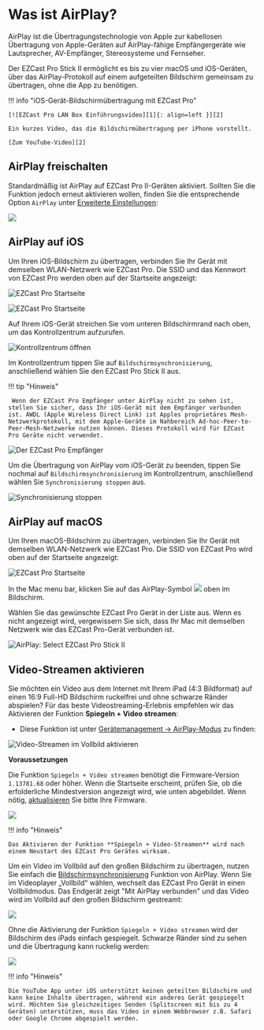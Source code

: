 # Was ist AirPlay?

AirPlay ist die Übertragungstechnologie von Apple zur kabellosen Übertragung von Apple-Geräten auf AirPlay-fähige Empfängergeräte wie Lautsprecher, AV-Empfänger, Stereosysteme und Fernseher.

Der EZCast Pro Stick II ermöglicht es bis zu vier macOS und iOS-Geräten, über das AirPlay-Protokoll auf einem aufgeteilten Bildschirm gemeinsam zu übertragen, ohne die App zu benötigen.

!!! info "iOS-Gerät-Bildschirmübertragung mit EZCast Pro"

    [![EZCast Pro LAN Box Einführungsvideo][1]{: align=left }][2]
	
	Ein kurzes Video, das die Bildschirmübertragung per iPhone vorstellt.
	
	[Zum YouTube-Video][2]

  [1]: /assets/img/thumbnail.video.airplay.png
  [2]: https://youtu.be/UMHHFNFskMQ
  
## AirPlay freischalten

Standardmäßig ist AirPlay auf EZCast Pro II-Geräten aktiviert. Sollten Sie die Funktion jedoch erneut aktivieren wollen, finden Sie die entsprechende Option `AirPlay` unter [Erweiterte Einstellungen](adv.settings.md#AirPlayMode):

![](/assets/img/ezcastpro.II.AirPlay.Settings.png)

## AirPlay auf iOS

Um Ihren iOS-Bildschirm zu übertragen, verbinden Sie Ihr Gerät mit demselben WLAN-Netzwerk wie EZCast Pro. Die SSID und das Kennwort von EZCast Pro werden oben auf der Startseite angezeigt:

![EZCast Pro Startseite](/assets/img/ProIIDongle_landingpage.png)

![EZCast Pro Startseite](/assets/img/iOS_WiFi-Connect.png)

Auf Ihrem iOS-Gerät streichen Sie vom unteren Bildschirmrand nach oben, um das Kontrollzentrum aufzurufen.

![Kontrollzentrum öffnen](/assets/img/iOS-controlcenter.png)

Im Kontrollzentrum tippen Sie auf `Bildschirmsynchronisierung`, anschließend wählen Sie den EZCast Pro Stick II aus.

!!! tip "Hinweis"

     Wenn der EZCast Pro Empfänger unter AirPlay nicht zu sehen ist, stellen Sie sicher, dass Ihr iOS-Gerät mit dem Empfänger verbunden ist. AWDL (Apple Wireless Direct Link) ist Apples proprietäres Mesh-Netzwerkprotokoll, mit dem Apple-Geräte im Nahbereich Ad-hoc-Peer-to-Peer-Mesh-Netzwerke nutzen können. Dieses Protokoll wird für EZCast Pro Geräte nicht verwendet.

![Der EZCast Pro Empfänger](/assets/img/iOS_AirPlay_select.png)

Um die Übertragung von AirPlay vom iOS-Gerät zu beenden, tippen Sie nochmal auf `Bildschirmsynchronisierung` im Kontrollzentrum, anschließend wählen Sie `Synchronisierung stoppen` aus.

![Synchronisierung stoppen](/assets/img/iOS_AirPlay_stop.png)

## AirPlay auf macOS

Um Ihren macOS-Bildschirm zu übertragen, verbinden Sie Ihr Gerät mit demselben WLAN-Netzwerk wie EZCast Pro. Die SSID von EZCast Pro wird oben auf der Startseite angezeigt:

![EZCast Pro Startseite](/assets/img/ProIIDongle_landingpage.png)

In the Mac menu bar, klicken Sie auf das AirPlay-Symbol ![](/assets/img/airplay_icon.png) oben im Bildschirm.

Wählen Sie das gewünschte EZCast Pro Gerät in der Liste aus. Wenn es nicht angezeigt wird, vergewissern Sie sich, dass Ihr Mac mit demselben Netzwerk wie das EZCast Pro-Gerät verbunden ist.

![AirPlay: Select EZCast Pro Stick II](/assets/img/macOS-AirPlay.png)

## Video-Streamen aktivieren

Sie möchten ein Video aus dem Internet mit Ihrem iPad (4:3 Bildformat) auf einen 16:9 Full-HD Bildschirm ruckelfrei und ohne schwarze Ränder abspielen? Für das beste Videostreaming-Erlebnis empfehlen wir das Aktivieren der Funktion **Spiegeln + Video streamen**:

* Diese Funktion ist unter [Gerätemanagement -> AirPlay-Modus](adv.settings.md#AirPlayMode) zu finden:

![Video-Streamen im Vollbild aktivieren](/assets/img/ezcastpro.II.EZAir_Mode.enable.videostreaming.png)

**Voraussetzungen**

Die Funktion `Spiegeln + Video streamen` benötigt die Firmware-Version `1.13781.68` oder höher. Wenn die Startseite erscheint, prüfen Sie, ob die erfolderliche Mindestversion angezeigt wird, wie unten abgebildet. Wenn nötig, [aktualisieren](firmware-upgrade.md) Sie bitte Ihre Firmware.

![](/assets/img/ProIIDongle_Firmware-Version.png)

!!! info "Hinweis"

    Das Aktivieren der Funktion **Spiegeln + Video-Streamen** wird nach einem Neustart des EZCast Pro Gerätes wirksam.
	
Um ein Video im Vollbild auf den großen Bildschirm zu übertragen, nutzen Sie einfach die [Bildschirmsynchronisierung](#airplay-auf-ios) Funktion von AirPlay. Wenn Sie im Videoplayer „Vollbild“ wählen, wechselt das EZCast Pro Gerät in einen Vollbildmodus. Das Endgerät zeigt "Mit AirPlay verbunden" und das Video wird im Vollbild auf den großen Bildschirm gestreamt:

![](/assets/img/ipad.video.stream.png)

Ohne die Aktivierung der Funktion `Spiegeln + Video streamen` wird der Bildschirm des iPads einfach gespiegelt. Schwarze Ränder sind zu sehen und die Übertragung kann ruckelig werden:

![](/assets/img/ipad.video.mirror.png)

!!! info "Hinweis"

    Die YouTube App unter iOS unterstützt keinen geteilten Bildschirm und kann keine Inhalte übertragen, während ein anderes Gerät gespiegelt wird. Möchten Sie gleichzeitiges Senden (Splitscreen mit bis zu 4 Geräten) unterstützen, muss das Video in einem Webbrowser z.B. Safari oder Google Chrome abgespielt werden. 